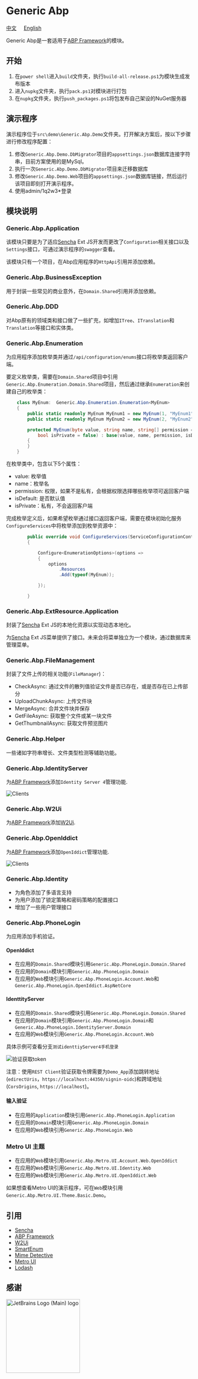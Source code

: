 # Generic Abp
[中文](README_zh-cn.md) &nbsp;&nbsp;&nbsp; [English](README.md)

Generic Abp是一套适用于[ABP Framework](https://github.com/abpframework/abp#readme)的模块。

## 开始

1. 在`power shell`进入`build`文件夹，执行`build-all-release.ps1`为模块生成发布版本
2. 进入`nupkg`文件夹，执行`pack.ps1`对模块进行打包
3. 在`nupkg`文件夹，执行`push_packages.ps1`将包发布自己架设的NuGet服务器

## 演示程序

演示程序位于`src\demo\Generic.Abp.Demo`文件夹。打开解决方案后，按以下步骤进行修改程序配置：
1. 修改`Generic.Abp.Demo.DbMigrator`项目的`appsettings.json`数据库连接字符串，目前方案使用的是MySql。
2. 执行一次`Generic.Abp.Demo.DbMigrator`项目来迁移数据库
3. 修改`Generic.Abp.Demo.Web`项目的`appsettings.json`数据库链接，然后运行该项目即刻打开演示程序。
4. 使用admin/1q2w3*登录

## 模块说明

### Generic.Abp.Application

该模块只要是为了适应[Sencha](https://www.sencha.com) Ext JS开发而更改了`Configuration`相关接口以及`Settings`接口，可通过演示程序的`swagger`查看。

该模块只有一个项目，在Abp应用程序的`HttpApi`引用并添加依赖。

### Generic.Abp.BusinessException

用于封装一些常见的商业意外，在`Domain.Shared`引用并添加依赖。

### Generic.Abp.DDD

对Abp原有的领域类和接口做了一些扩充，如增加`ITree`、`ITranslation`和`Translation`等接口和实体类。

### Generic.Abp.Enumeration

为应用程序添加枚举类并通过`/api/configuration/enums`接口将枚举类返回客户端。

要定义枚举类，需要在`Domain.Shared`项目中引用`Generic.Abp.Enumeration.Domain.Shared`项目，然后通过继承`Enumeration`来创建自己的枚举类：
```C#
    class MyEnum:  Generic.Abp.Enumeration.Enumeration<MyEnum>
    {
        public static readonly MyEnum MyEnum1 = new MyEnum(1, "MyEnum1", isDefault: true);
        public static readonly MyEnum MyEnum2 = new MyEnum(2, "MyEnum2");

        protected MyEnum(byte value, string name, string[] permission = null, bool isDefault = false,
            bool isPrivate = false) : base(value, name, permission, isDefault, isPrivate)
        {
        }
    }

```

在枚举类中，包含以下5个属性：

- value: 枚举值
- name：枚举名
- permission: 权限，如果不是私有，会根据权限选择哪些枚举项可返回客户端
- isDefault: 是否默认值
- isPrivate：私有，不会返回客户端

完成枚举定义后，如果希望枚举通过接口返回客户端，需要在模块初始化服务`ConfigureServices`中将枚举添加到枚举资源中：
```C#
        public override void ConfigureServices(ServiceConfigurationContext context)
        {

            Configure<EnumerationOptions>(options =>
            {
                options
                    .Resources
                    .Add(typeof(MyEnum));

            });

        }
```


### Generic.Abp.ExtResource.Application

封装了[Sencha](https://www.sencha.com) Ext JS的本地化资源以实现动态本地化。

为[Sencha](https://www.sencha.com) Ext JS菜单提供了接口。未来会将菜单独立为一个模块，通过数据库来管理菜单。

### Generic.Abp.FileManagement

封装了文件上传的相关功能(`FileManager`)：

- CheckAsync: 通过文件的散列值验证文件是否已存在，或是否存在已上传部分
- UploadChunkAsync: 上传文件块
- MergeAsync: 合并文件块并保存
- GetFileAsync: 获取整个文件或某一块文件
- GetThumbnailAsync: 获取文件预览图片

### Generic.Abp.Helper

一些诸如字符串增长、文件类型检测等辅助功能。

### Generic.Abp.IdentityServer

为[ABP Framework](https://github.com/abpframework/abp#readme)添加`Identity Server 4`管理功能.

![Clients](docs/images/identityserver.png)


### Generic.Abp.W2Ui

为[ABP Framework](https://github.com/abpframework/abp#readme)添加[W2Ui](https://github.com/vitmalina/w2ui/).

### Generic.Abp.OpenIddict

为[ABP Framework](https://github.com/abpframework/abp#readme)添加`OpenIddict`管理功能.

![Clients](docs/images/openiddict.png)

### Generic.Abp.Identity

- 为角色添加了多语言支持
- 为用户添加了锁定策略和密码策略的配置接口
- 增加了一些用户管理接口

### Generic.Abp.PhoneLogin

为应用添加手机验证。

#### OpenIddict

- 在应用的`Domain.Shared`模块引用`Generic.Abp.PhoneLogin.Domain.Shared`
- 在应用的`Domain`模块引用`Generic.Abp.PhoneLogin.Domain`
- 在应用的`Web`模块引用`Generic.Abp.PhoneLogin.Account.Web`和`Generic.Abp.PhoneLogin.OpenIddict.AspNetCore`

#### IdenttityServer

- 在应用的`Domain.Shared`模块引用`Generic.Abp.PhoneLogin.Domain.Shared`
- 在应用的`Domain`模块引用`Generic.Abp.PhoneLogin.Domain`和`Generic.Abp.PhoneLogin.IdentityServer.Domain`
- 在应用的`Web`模块引用`Generic.Abp.PhoneLogin.Account.Web`

具体示例可查看分支`测试identtiyServer4手机登录`

![验证获取token](docs/images/IdentityServer_phone_login.png)

注意：使用`REST Client`验证获取令牌需要为`Demo_App`添加跳转地址(`edirectUris`，`https://localhost:44350/signin-oidc`)和跨域地址(`CorsOrigins`, `https://localhost`)。

#### 输入验证

- 在应用的`Application`模块引用`Generic.Abp.PhoneLogin.Application`
- 在应用的`Domain`模块引用`Generic.Abp.PhoneLogin.Domain`
- 在应用的`Web`模块引用`Generic.Abp.PhoneLogin.Web`

### Metro UI 主题

- 在应用的`Web`模块引用`Generic.Abp.Metro.UI.Account.Web.OpenIddict`
- 在应用的`Web`模块引用`Generic.Abp.Metro.UI.Identity.Web`
- 在应用的`Web`模块引用`Generic.Abp.Metro.UI.OpenIddict.Web`

如果想查看Metro UI的演示程序，可在`Web`模块引用`Generic.Abp.Metro.UI.Theme.Basic.Demo`。

## 引用

- [Sencha](https://www.sencha.com)
- [ABP Framework](https://github.com/abpframework/abp#readme)
- [W2Ui](https://github.com/vitmalina/w2ui/) 
- [SmartEnum](https://github.com/ardalis/SmartEnum)
- [Mime Detective](https://github.com/Muraad/Mime-Detective)
- [Metro UI](https://metroui.org.ua/intro.html)
- [Lodash](https://lodash.com/docs/4.17.15)

## 感谢

<a href="https://www.jetbrains.com/?from=GenericAbp">
    <img src="https://resources.jetbrains.com/storage/products/company/brand/logos/jb_beam.png" width="200" alt="JetBrains Logo (Main) logo">
</a>
